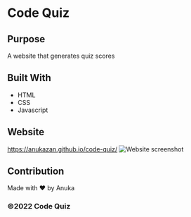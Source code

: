 # Code Quiz

## Purpose
A website that generates quiz scores

## Built With
* HTML
* CSS
* Javascript

## Website
https://anukazan.github.io/code-quiz/
![Website screenshot](https://anukazan.github.io/code-quiz/screenshot.png)

## Contribution
Made with ❤️ by Anuka

### ©️2022 Code Quiz
